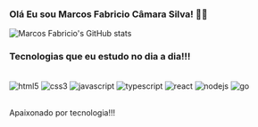 ### Olá Eu sou Marcos Fabricio Câmara Silva! ✌🏽

![Marcos Fabricio's GitHub stats](https://github-readme-stats.vercel.app/api?username=marcosfabricio&show_icons=true&theme=radical)

### Tecnologias que eu estudo no dia a dia!!!

<div style="display: inline_black"><br/>
   <img align="center" alt="html5" src="https://img.shields.io/badge/HTML5-E34F26?style=for-the-badge&logo=html5&logoColor=white" />
    <img align="center" alt="css3" src="https://img.shields.io/badge/CSS3-1572B6?style=for-the-badge&logo=css3&logoColor=white" />
     <img align="center" alt="javascript" src="https://img.shields.io/badge/JavaScript-F7DF1E?style=for-the-badge&logo=javascript&logoColor=black" />
      <img align="center" alt="typescript" src="https://img.shields.io/badge/TypeScript-007ACC?style=for-the-badge&logo=typescript&logoColor=white" />
       <img align="center" alt="react" src="https://img.shields.io/badge/React-20232A?style=for-the-badge&logo=react&logoColor=61DAFB" />
        <img align="center" alt="nodejs" src="https://img.shields.io/badge/Node.js-43853D?style=for-the-badge&logo=node.js&logoColor=white" />
         <img align="center" alt="go" src="https://img.shields.io/badge/Go-00ADD8?style=for-the-badge&logo=go&logoColor=white" />
</div>   </br>

Apaixonado por tecnologia!!! 


